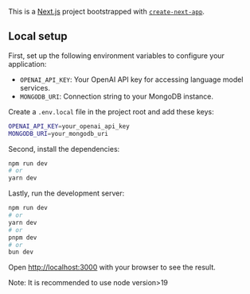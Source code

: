 This is a [Next.js](https://nextjs.org) project bootstrapped with [`create-next-app`](https://nextjs.org/docs/app/api-reference/cli/create-next-app).

## Local setup

First, set up the following environment variables to configure your application:

- `OPENAI_API_KEY`: Your OpenAI API key for accessing language model services.
- `MONGODB_URI`: Connection string to your MongoDB instance.

Create a `.env.local` file in the project root and add these keys:

```bash
OPENAI_API_KEY=your_openai_api_key
MONGODB_URI=your_mongodb_uri
```

Second, install the dependencies:
```bash
npm run dev
# or
yarn dev
```

Lastly, run the development server:

```bash
npm run dev
# or
yarn dev
# or
pnpm dev
# or
bun dev
```

Open [http://localhost:3000](http://localhost:3000) with your browser to see the result.

Note: It is recommended to use node version>19